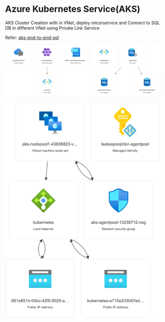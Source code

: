 # Azure Kubernetes Service(AKS)

AKS Cluster Creation with in VNet, deploy micorservice and Connect to SQL DB in different VNet using Private Link Service

Refer: [aks-end-to-end-sql](https://github.com/tamilarasusaravanakangeyan/aks/tree/main/aks-end-to-end-sql)

![](aks-end-to-end-sql/image/Resources_rglsaks.png)

![](aks-end-to-end-sql/image/Resources_MC_rglsaks_lsaksapisqlclsn_centralindia.png)

